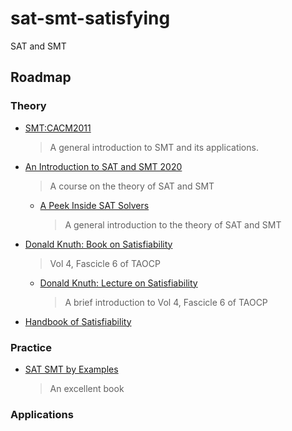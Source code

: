# sat-smt-satisfying

SAT and SMT

## Roadmap

### Theory
- [SMT:CACM2011](resources/papers/CACM2011%20Satisfiability%20Modulo%20Theories%20Introduction%20and%20Applications.pdf)
  > A general introduction to SMT and its applications.
- [An Introduction to SAT and SMT 2020](https://www.bilibili.com/video/BV1Xa4y1e7wT?p=5&share_source=copy_web)
  > A course on the theory of SAT and SMT
  - [A Peek Inside SAT Solvers](https://www.bilibili.com/video/BV18X4y1g7ew?share_source=copy_web)
	> A general introduction to the theory of SAT and SMT
- [Donald Knuth: Book on Satisfiability](resources/books/Knuth%20Satisfiability.pdf)
  > Vol 4, Fascicle 6 of TAOCP
  - [Donald Knuth: Lecture on Satisfiability](https://www.bilibili.com/video/BV1Dq4y1A7st?share_source=copy_web)
	> A brief introduction to Vol 4, Fascicle 6 of TAOCP
- [Handbook of Satisfiability](resources/books/Handbook%20of%20Satisfiability%202009.pdf)

### Practice
- [SAT SMT by Examples](resources/books/SAT%20SMT%20by%20Examples%20(20210419).pdf)
  > An excellent book

### Applications



